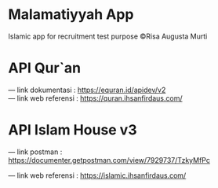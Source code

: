 # Malamatiyyah App
 
Islamic app for recruitment test purpose ©Risa Augusta Murti
 
# API Qur`an
— link dokumentasi : https://equran.id/apidev/v2  
— link web referensi : https://quran.ihsanfirdaus.com/

# API Islam House v3
— link postman : https://documenter.getpostman.com/view/7929737/TzkyMfPc

— link web referensi : https://islamic.ihsanfirdaus.com/
